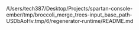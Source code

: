 /Users/tech387/Desktop/Projects/spartan-console-ember/tmp/broccoli_merge_trees-input_base_path-USDbAoHv.tmp/6/regenerator-runtime/README.md